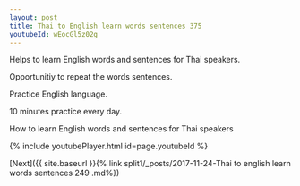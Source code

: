```yaml
---
layout: post
title: Thai to English learn words sentences 375 
youtubeId: wEocGl5z02g
---
```

 
 
Helps to learn English words and sentences for Thai speakers.

Opportunitiy to repeat the words sentences. 

Practice English language. 
 
10 minutes practice every day. 
 
How to learn English words and sentences for Thai speakers 
 
{% include youtubePlayer.html id=page.youtubeId %}
 
 
[Next]({{ site.baseurl }}{% link  split1/_posts/2017-11-24-Thai to english learn words sentences 249 .md%})
 
